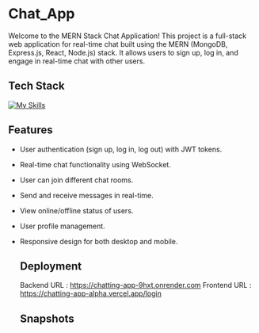 # Chat_App

Welcome to the MERN Stack Chat Application! This project is a full-stack web application for real-time chat built using the MERN (MongoDB, Express.js, React, Node.js) stack. 
It allows users to sign up, log in, and engage in real-time chat with other users. 

## Tech Stack

[![My Skills](https://skillicons.dev/icons?i=react,redux,js,html,css,mongodb,express,nodejs,vercel,socket)](https://skillicons.dev)

## Features

* User authentication (sign up, log in, log out) with JWT tokens.
 * Real-time chat functionality using WebSocket.
* User can join different chat rooms.
* Send and receive messages in real-time.
* View online/offline status of users.
* User profile management.
* Responsive design for both desktop and mobile.

  ## Deployment
  Backend URL : https://chatting-app-9hxt.onrender.com
  Frontend URL : https://chatting-app-alpha.vercel.app/login

  ## Snapshots
  
